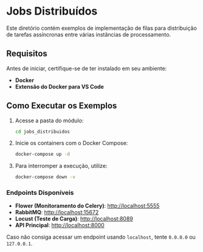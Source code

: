 # Jobs Distribuídos

Este diretório contém exemplos de implementação de filas para distribuição de tarefas assíncronas entre várias instâncias de processamento.

## Requisitos

Antes de iniciar, certifique-se de ter instalado em seu ambiente:

- **Docker**
- **Extensão do Docker para VS Code**

## Como Executar os Exemplos

1. Acesse a pasta do módulo:
   ```sh
   cd jobs_distribuidos
   ```
2. Inicie os containers com o Docker Compose:
   ```sh
   docker-compose up -d
   ```
3. Para interromper a execução, utilize:
   ```sh
   docker-compose down -v
   ```

### Endpoints Disponíveis

- **Flower (Monitoramento do Celery)**: [http://localhost:5555](http://localhost:5555)
- **RabbitMQ**: [http://localhost:15672](http://localhost:15672)
- **Locust (Teste de Carga)**: [http://localhost:8089](http://localhost:8089)
- **API Principal**: [http://localhost:8000](http://localhost:8000)

Caso não consiga acessar um endpoint usando `localhost`, tente `0.0.0.0` ou `127.0.0.1`.
